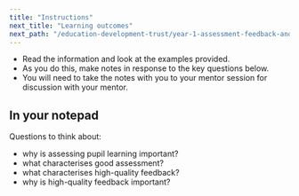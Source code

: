 ```yaml
---
title: "Instructions"
next_title: "Learning outcomes"
next_path: "/education-development-trust/year-1-assessment-feedback-and-questioning/summer-week-1-ect-learning-outcomes"
---
```


- Read the information and look at the examples provided.
- As you do this, make notes in response to the key questions below.
- You will need to take the notes with you to your mentor session for discussion with your mentor.

## In your notepad

Questions to think about:

- why is assessing pupil learning important?
- what characterises good assessment?
- what characterises high-quality feedback?
- why is high-quality feedback important?
